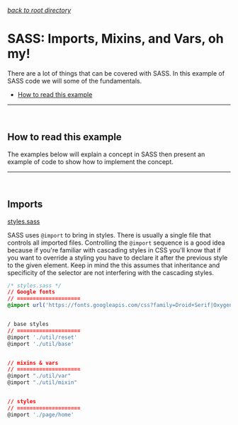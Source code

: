 
*[back to root directory](https://github.com/Maumasi/Portfolio/tree/master)*

# SASS: Imports, Mixins, and Vars, oh my!
There are a lot of things that can be covered with SASS. In this example of SASS code we will some of the fundamentals.

- [How to read this example](#user-content-how-to-read-this-example)

---

<br>

## How to read this example
The examples below will explain a concept in SASS then present an example of code to show how to implement the concept.

---
<br>

## Imports
[styles.sass](https://github.com/Maumasi/Portfolio/blob/master/SASS/sass/styles.sass)
<br>

SASS uses `@import` to bring in styles. There is usually a single file that controls all imported files. Controlling the `@import` sequence is a good idea because if you're familiar with cascading styles in CSS you'll know that if you want to override a styling you have to declare it after the previous style to the given element. Keep in mind the this assumes that inheritance and specificity of the selector are not interfering with the cascading styles.

```CSS
/* styles.sass */
// Google fonts
// ====================
@import url('https://fonts.googleapis.com/css?family=Droid+Serif|Oxygen')


/ base styles
// ====================
@import './util/reset'
@import './util/base'


// mixins & vars
// ====================
@import "./util/var"
@import "./util/mixin"


// styles
// ====================
@import './page/home'


```
